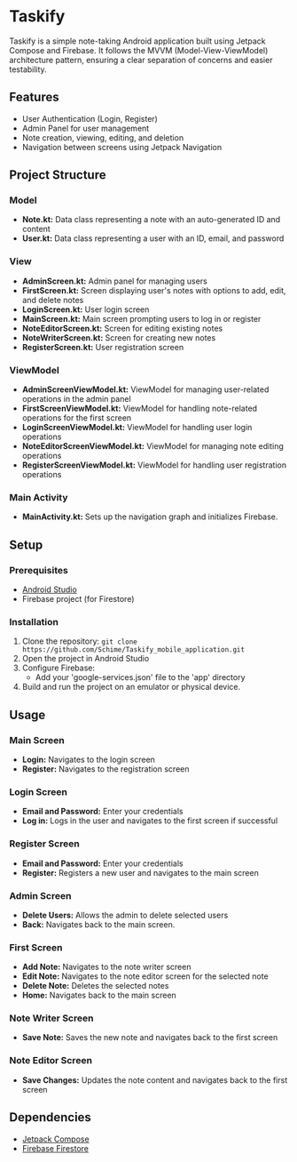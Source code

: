 # Taskify
Taskify is a simple note-taking Android application built using Jetpack Compose and Firebase. It follows the MVVM (Model-View-ViewModel) architecture pattern, ensuring a clear separation of concerns and easier testability.

## Features
  - User Authentication (Login, Register)
  - Admin Panel for user management
  - Note creation, viewing, editing, and deletion
  - Navigation between screens using Jetpack Navigation

## Project Structure
### Model
  - **Note.kt:** Data class representing a note with an auto-generated ID and content
  - **User.kt:** Data class representing a user with an ID, email, and password
### View
  - **AdminScreen.kt:** Admin panel for managing users
  - **FirstScreen.kt:** Screen displaying user's notes with options to add, edit, and delete notes
  - **LoginScreen.kt:** User login screen
  - **MainScreen.kt:** Main screen prompting users to log in or register
  - **NoteEditorScreen.kt:** Screen for editing existing notes
  - **NoteWriterScreen.kt:** Screen for creating new notes
  - **RegisterScreen.kt:** User registration screen
### ViewModel
  - **AdminScreenViewModel.kt:** ViewModel for managing user-related operations in the admin panel
  - **FirstScreenViewModel.kt:** ViewModel for handling note-related operations for the first screen
  - **LoginScreenViewModel.kt:** ViewModel for handling user login operations
  - **NoteEditorScreenViewModel.kt:** ViewModel for managing note editing operations
  - **RegisterScreenViewModel.kt:** ViewModel for handling user registration operations
### Main Activity
  - **MainActivity.kt:** Sets up the navigation graph and initializes Firebase.

## Setup
### Prerequisites
  - [Android Studio](https://developer.android.com/studio)
  - Firebase project (for Firestore)
### Installation
  1. Clone the repository:
    ```
    git clone https://github.com/Schime/Taskify_mobile_application.git
    ```
  2. Open the project in Android Studio
  3. Configure Firebase:
     - Add your 'google-services.json' file to the 'app' directory
  4. Build and run the project on an emulator or physical device.

## Usage
### Main Screen
  - **Login:** Navigates to the login screen
  - **Register:** Navigates to the registration screen
### Login Screen
  - **Email and Password:** Enter your credentials
  - **Log in:** Logs in the user and navigates to the first screen if successful
### Register Screen
  - **Email and Password:** Enter your credentials
  - **Register:** Registers a new user and navigates to the main screen
### Admin Screen
  - **Delete Users:** Allows the admin to delete selected users
  - **Back:** Navigates back to the main screen.
### First Screen
  - **Add Note:** Navigates to the note writer screen
  - **Edit Note:** Navigates to the note editor screen for the selected note
  - **Delete Note:** Deletes the selected notes
  - **Home:** Navigates back to the main screen
### Note Writer Screen
  - **Save Note:** Saves the new note and navigates back to the first screen
### Note Editor Screen
  - **Save Changes:** Updates the note content and navigates back to the first screen

## Dependencies
  - [Jetpack Compose](https://developer.android.com/develop/ui/compose)
  - [Firebase Firestore](https://firebase.google.com/docs/firestore)



